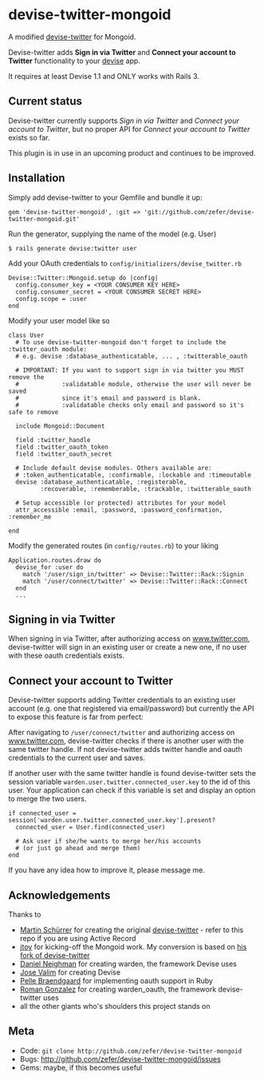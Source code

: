 devise-twitter-mongoid
==========

A modified [devise-twitter](https://github.com/MSch/devise-twitter) for Mongoid.

Devise-twitter adds **Sign in via Twitter** and **Connect your account to
Twitter** functionality to your [devise][1] app.

It requires at least Devise 1.1 and ONLY works with Rails 3.

Current status
--------------

Devise-twitter currently supports *Sign in via Twitter* and *Connect your
account to Twitter*, but no proper API for *Connect your account to Twitter*
exists so far.

This plugin is in use in an upcoming product and continues to be improved.

Installation
------------

Simply add devise-twitter to your Gemfile and bundle it up:

    gem 'devise-twitter-mongoid', :git => 'git://github.com/zefer/devise-twitter-mongoid.git'

Run the generator, supplying the name of the model (e.g. User)

    $ rails generate devise:twitter user

Add your OAuth credentials to `config/initializers/devise_twitter.rb` 

    Devise::Twitter::Mongoid.setup do |config|
      config.consumer_key = <YOUR CONSUMER KEY HERE>
      config.consumer_secret = <YOUR CONSUMER SECRET HERE>
      config.scope = :user
    end

Modify your user model like so

    class User
	  # To use devise-twitter-mongoid don't forget to include the :twitter_oauth module:
	  # e.g. devise :database_authenticatable, ... , :twitterable_oauth

	  # IMPORTANT: If you want to support sign in via twitter you MUST remove the
	  #            :validatable module, otherwise the user will never be saved
	  #            since it's email and password is blank.
	  #            :validatable checks only email and password so it's safe to remove

	  include Mongoid::Document

	  field :twitter_handle
	  field :twitter_oauth_token
	  field :twitter_oauth_secret

	  # Include default devise modules. Others available are:
	  # :token_authenticatable, :confirmable, :lockable and :timeoutable
	  devise :database_authenticatable, :registerable,
	         :recoverable, :rememberable, :trackable, :twitterable_oauth

	  # Setup accessible (or protected) attributes for your model
	  attr_accessible :email, :password, :password_confirmation, :remember_me

	end


Modify the generated routes (in `config/routes.rb`) to your liking

    Application.routes.draw do
      devise_for :user do
        match '/user/sign_in/twitter' => Devise::Twitter::Rack::Signin
        match '/user/connect/twitter' => Devise::Twitter::Rack::Connect
      end
      ...


Signing in via Twitter
----------------------

When signing in via Twitter, after authorizing access on www.twitter.com,
devise-twitter will sign in an existing user or create a new one, if no user
with these oauth credentials exists.


Connect your account to Twitter
-------------------------------

Devise-twitter supports adding Twitter credentials to an existing user account
(e.g. one that registered via email/password) but currently the API to expose
this feature is far from perfect:

After navigating to `/user/connect/twitter` and authorizing access on
www.twitter.com, devise-twitter checks if there is another user with the same
twitter handle. If not devise-twitter adds twitter handle and oauth credentials
to the current user and saves.

If another user with the same twitter handle is found devise-twitter sets the
session variable `warden.user.twitter.connected_user.key` to the id of this
user. Your application can check if this variable is set and display an option
to merge the two users.

    if connected_user = session['warden.user.twitter.connected_user.key'].present?
      connected_user = User.find(connected_user)

      # Ask user if she/he wants to merge her/his accounts
      # (or just go ahead and merge them)
    end

If you have any idea how to improve it, please message me.


Acknowledgements
----------------

Thanks to

* [Martin Schürrer](http://twitter.com/MSch) for creating the original [devise-twitter](https://github.com/MSch/devise-twitter) - refer to this repo if you are using Active Record
* [jtoy](https://github.com/jtoy) for kicking-off the Mongoid work. My conversion is based on [his fork of devise-twitter](https://github.com/jtoy/devise-twitter)
* [Daniel Neighman](http://twitter.com/hassox) for creating warden, the framework Devise uses
* [Jose Valim](http://twitter.com/josevalim) for creating Devise
* [Pelle Braendgaard](http://stakeventures.com/pages/whoami) for implementing oauth support in Ruby
* [Roman Gonzalez](http://www.romanandreg.com/) for creating warden_oauth, the framework devise-twitter uses
* all the other giants who's shoulders this project stands on


Meta
----

* Code: `git clone http://github.com/zefer/devise-twitter-mongoid`
* Bugs: <http://github.com/zefer/devise-twitter-mongoid/issues>
* Gems: maybe, if this becomes useful

[1]:http://github.com/plataformatec/devise
